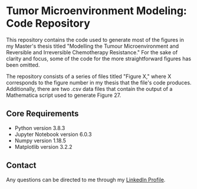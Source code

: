 # Tumor Microenvironment Modeling: Code Repository

This repository contains the code used to generate most of the figures in my Master's thesis titled "Modelling the Tumour Microenvironment and Reversible and Irreversible Chemotherapy Resistance." For the sake of clarity and focus, some of the code for the more straightforward figures has been omitted.

The repository consists of a series of files titled "Figure X," where X corresponds to the figure number in my thesis that the file's code produces. Additionally, there are two .csv data files that contain the output of a Mathematica script used to generate Figure 27.

## Core Requirements 
- Python version 3.8.3
- Jupyter Notebook version 6.0.3
- Numpy version 1.18.5
- Matplotlib version 3.2.2

## Contact
Any questions can be directed to me through my [LinkedIn Profile](https://www.linkedin.com/in/thomas-quinlan-TQ).
